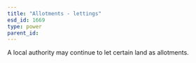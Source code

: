 ```yaml
---
title: "Allotments - lettings"
esd_id: 1669
type: power
parent_id:  
---
```


A local authority may continue to let certain land as allotments.

